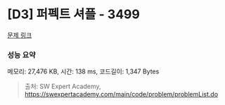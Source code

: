 # [D3] 퍼펙트 셔플 - 3499 

[문제 링크](https://swexpertacademy.com/main/code/problem/problemDetail.do?contestProbId=AWGsRbk6AQIDFAVW) 

### 성능 요약

메모리: 27,476 KB, 시간: 138 ms, 코드길이: 1,347 Bytes



> 출처: SW Expert Academy, https://swexpertacademy.com/main/code/problem/problemList.do